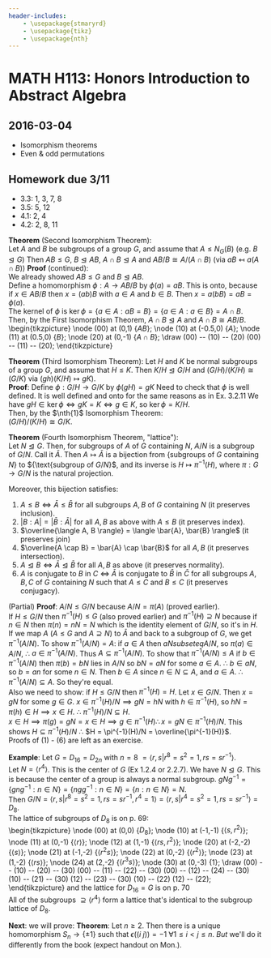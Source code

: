 ```yaml
---
header-includes:
    - \usepackage{stmaryrd}
    - \usepackage{tikz}
    - \usepackage{nth}
---
```


# MATH H113: Honors Introduction to Abstract Algebra
## 2016-03-04
- Isomorphism theorems
- Even & odd permutations

## Homework due 3/11
- 3.3: 1, 3, 7, 8
- 3.5: 5, 12
- 4.1: 2, 4
- 4.2: 2, 8, 11

**Theorem** (Second Isomorphism Theorem): \
Let $A$ and $B$ be subgroups of a group $G$, and assume that $A \le N_G(B)$ (e.g. $B \trianglelefteq G$) Then $AB \le G$, $B \trianglelefteq AB$, $A \cap B \trianglelefteq A$ and $AB/B \cong A/(A \cap B)$ (via $aB \mapsfrom a(A \cap B)$)
**Proof** (continued): \
We already showed $AB \le G$ and $B \trianglelefteq AB$. \
Define a homomorphism $\phi : A \to AB/B$ by $\phi(a) = aB$. This is onto, because if $x \in AB/B$ then $x = (ab)B$ with $a \in A$ and $b \in B$. Then $x = a(bB) = aB = \phi(a)$. \
The kernel of $\phi$ is $\ker{\phi} = \{a \in A : aB = B\} = \{a \in A : a \in B\} = A \cap B$. \
Then, by the First Isomorphism Theorem, $A \cap B \trianglelefteq A$ and $A \cap B \cong AB/B$.
\begin{tikzpicture}
  \node (00) at (0,1) {$AB$};
  \node (10)  at (-0.5,0) {$A$};
  \node (11)  at (0.5,0) {$B$};
  \node (20)  at (0,-1) {$A \cap B$};
  \draw
    (00) -- (10) -- (20)
    (00) -- (11) -- (20);
\end{tikzpicture}

**Theorem** (Third Isomorphism Theorem):
Let $H$ and $K$ be normal subgroups of a group $G$, and assume that $H \le K$. Then $K/H \trianglelefteq G/H$ and $(G/H)/(K/H) \cong (G/K)$ via $(gh)(K/H) \mapsto gK$). \
**Proof**: Define $\phi : G/H \to G/K$ by $\phi(gH) = gK$ Need to check that $\phi$ is well defined. It is well defined and onto for the same reasons as in Ex. 3.2.11
We have $gH \in \ker{\phi} \iff gK = K \iff g \in K$, so $\ker{\phi} = K/H$. \
Then, by the $\nth{1}$ Isomorphism Theorem: \
$(G/H)/(K/H) \cong G/K$.

**Theorem** (Fourth Isomorphism Theorem, "lattice"): \
Let $N \trianglelefteq G$. Then, for subgroups of $A$ of $G$ containing $N$, $A/N$ is a subgroup of $G/N$. Call it $\bar{A}$. Then $A \mapsto \bar{A}$ is a bijection from $\{\text{subgroups of $G$ containing $N$}\}$ to $\{\text{subgroup of $G/N$\}$, and its inverse is $H \mapsto \pi^{-1}(H)$, where $\pi : G \to G/N$ is the natural projection.

Moreover, this bijection satisfies:

1. $A \le B \iff \bar{A} \le \bar{B}$ for all subgroups $A, B$ of $G$ containing $N$ (it preserves inclusion).
2. $|B : A| = |\bar{B} : \bar{A}|$ for all $A, B$ as above with $A \le B$ (it preserves index).
3. $\overline{\langle A, B \rangle} = \langle \bar{A}, \bar{B} \rangle$ (it preserves join)
4. $\overline{A \cap B} = \bar{A} \cap \bar{B}$ for all $A, B$ (it preserves intersection).
5. $A \trianglelefteq B \iff \bar{A} \trianglelefteq \bar{B}$ for all $A, B$ as above (it preserves normality).
6. $A$ is conjugate to $B$ in $C$ $\iff$ $\bar{A}$ is conjugate to $\bar{B}$ in $\bar{C}$ for all subgroups $A, B, C$ of $G$ containing $N$ such that $A \le C$ and $B \le C$ (it preserves conjugacy).

(Partial) **Proof**: $A/N \le G/N$ because $A/N = \pi(A)$ (proved earlier). \
If $H \le G/N$ then $\pi^{-1}(H) \le G$ (also proved earlier) and $\pi^{-1}(H) \supseteq N$ because if $n \in N$ then $\pi(n) = nN = N$ which is the identity element of $G/N$, so it's in $H$. \
If we map $A$ ($A \le G$ and $A \supseteq N$) to $\bar{A}$ and back to a subgroup of $G$, we get $\pi^{-1}(A/N)$. To show $\pi^{-1}(A/N) = A$: if $a \in A$ then $aN subseteq A/N$, so $\pi(a) \in A/N$, $\therefore$ $a \in \pi^{-1}(A/N)$. Thus $A \subseteq \pi^{-1}(A/N)$. To show that $\pi^{-1}(A/N) \le A$ if $b \in \pi^{-1}(A/N)$ then $\pi(b) = bN$ lies in $A/N$ so $bN = aN$ for some $a \in A$. $\therefore$ $b \in aN$, so $b = an$ for some $n \in N$. Then $b \in A$ since $n \in N \subseteq A$, and $a \in A$. $\therefore$ $\pi^{-1}(A/N) \subseteq A$. So they're equal. \
Also we need to show: if $H \le G/N$ then $\pi^{-1}(H) = H$. Let $x \in G/N$. Then $x = gN$ for some $g \in G$. $x \in \pi^{-1}(H)/N \implies gN = hN$ with $h \in \pi^{-1}(H)$, so $hN = \pi(h) \in H \implies x \in H$. $\therefore$ $\pi^{-1}(H)/N \subseteq H$. \
$x \in H \implies \pi(g) = gN = x \in H \implies g \in \pi^{-1}(H) \therefore x = gN \in \pi^{-1}(H)/N$. This shows $H \subseteq \pi^{-1}(H)/N$ $\therefore$ $H = \pi^{-1}(H)/N = \overline{\pi^{-1}(H)}$. \
Proofs of (1) - (6) are left as an exercise.

**Example**: Let $G = D_{16} = D_{2n}$ with $n = 8$ $= \langle r, s | r^8 = s^2 = 1, rs = sr^{-1} \rangle$. \
Let $N = \langle r^4 \rangle$. This is the center of $G$ (Ex 1.2.4 or 2.2.7). We have $N \trianglelefteq G$. This is because the center of a group is always a normal subgroup. $gNg^{-1} = \{gng^{-1} : n \in N\} = \{ngg^{-1} : n \in N\} = \{n : n \in N\} = N$. \
Then $G/N = \langle r, s | r^8 = s^2 = 1, rs = sr^{-1}, r^{4} = 1 \rangle = \langle r, s | r^4 = s^2 = 1, rs = sr^{-1} \rangle = D_8$. \
The lattice of subgroups of $D_8$ is on p. 69: \
\begin{tikzpicture}
  \node (00) at (0,0) {$D_8$};
  \node (10) at (-1,-1) {$\langle s, r^2 \rangle$};
  \node (11) at (0,-1) {$\langle r \rangle$};
  \node (12) at (1,-1) {$\langle rs, r^2 \rangle$};
  \node (20) at (-2,-2) {$\langle s \rangle$};
  \node (21) at (-1,-2) {$\langle r^2s \rangle$};
  \node (22) at (0,-2) {$\langle r^2 \rangle$};
  \node (23) at (1,-2) {$\langle rs \rangle$};
  \node (24) at (2,-2) {$\langle r^3s \rangle$};
  \node (30) at (0,-3) {$1$};
  \draw
    (00) -- (10) -- (20) -- (30)
    (00) -- (11) -- (22) -- (30)
    (00) -- (12) -- (24) -- (30)
    (10) -- (21) -- (30)
    (12) -- (23) -- (30)
    (10) -- (22)
    (12) -- (22);
\end{tikzpicture}
and the lattice for $D_{16} = G$ is on p. 70 \
All of the subgroups $\supseteq \langle r^4 \rangle$ form a lattice that's identical to the subgroup lattice of $D_8$.

**Next**: we will prove:
**Theorem**: Let $n \ge 2$. Then there is a unique homomorphism $S_n \to \{\pm 1\}$ such that $\epsilon((i\ j)) = -1\ \forall 1 \le i < j \le n$. *But* we'll do it differently from the book (expect handout on Mon.).
